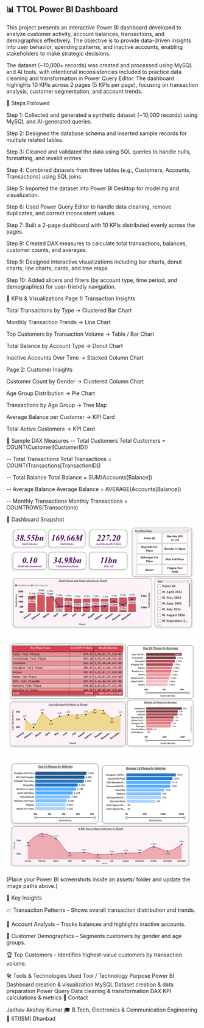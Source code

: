 ## 📊 TTOL Power BI Dashboard

This project presents an interactive Power BI dashboard developed to analyze customer activity, account balances, transactions, and demographics effectively.
The objective is to provide data-driven insights into user behavior, spending patterns, and inactive accounts, enabling stakeholders to make strategic decisions.

The dataset (~10,000+ records) was created and processed using MySQL and AI tools, with intentional inconsistencies included to practice data cleaning and transformation in Power Query Editor.
The dashboard highlights 10 KPIs across 2 pages (5 KPIs per page), focusing on transaction analysis, customer segmentation, and account trends.

📌 Steps Followed

Step 1: Collected and generated a synthetic dataset (~10,000 records) using MySQL and AI-generated queries.

Step 2: Designed the database schema and inserted sample records for multiple related tables.

Step 3: Cleaned and validated the data using SQL queries to handle nulls, formatting, and invalid entries.

Step 4: Combined datasets from three tables (e.g., Customers, Accounts, Transactions) using SQL joins.

Step 5: Imported the dataset into Power BI Desktop for modeling and visualization.

Step 6: Used Power Query Editor to handle data cleaning, remove duplicates, and correct inconsistent values.

Step 7: Built a 2-page dashboard with 10 KPIs distributed evenly across the pages.

Step 8: Created DAX measures to calculate total transactions, balances, customer counts, and averages.

Step 9: Designed interactive visualizations including bar charts, donut charts, line charts, cards, and tree maps.

Step 10: Added slicers and filters (by account type, time period, and demographics) for user-friendly navigation.

📌 KPIs & Visualizations
Page 1: Transaction Insights

Total Transactions by Type → Clustered Bar Chart

Monthly Transaction Trends → Line Chart

Top Customers by Transaction Volume → Table / Bar Chart

Total Balance by Account Type → Donut Chart

Inactive Accounts Over Time → Stacked Column Chart

Page 2: Customer Insights

Customer Count by Gender → Clustered Column Chart

Age Group Distribution → Pie Chart

Transactions by Age Group → Tree Map

Average Balance per Customer → KPI Card

Total Active Customers → KPI Card

📌 Sample DAX Measures
-- Total Customers
Total Customers = COUNT(Customer[CustomerID])

-- Total Transactions
Total Transactions = COUNT(Transactions[TransactionID])

-- Total Balance
Total Balance = SUM(Accounts[Balance])

-- Average Balance
Average Balance = AVERAGE(Accounts[Balance])

-- Monthly Transactions
Monthly Transactions = COUNTROWS(Transactions)

📸 Dashboard Snapshot
![Dashboard Page 1](https://github.com/Akshayjadhav04/Toll-Gate-Dashboard/blob/dbfe21ee78a9721670bd9d01c3192a9fae2b34a4/ttol-1.png)

![Dashboard Page 1](https://github.com/Akshayjadhav04/Toll-Gate-Dashboard/blob/a8a92f137a748385ae241acf25cda5ee2dfb12a4/ttol-2.png)

![Dashboard Page 1](https://github.com/Akshayjadhav04/Toll-Gate-Dashboard/blob/dbfe21ee78a9721670bd9d01c3192a9fae2b34a4/ttol-3.png)


(Place your Power BI screenshots inside an assets/ folder and update the image paths above.)

📌 Key Insights

📈 Transaction Patterns – Shows overall transaction distribution and trends.

🏦 Account Analysis – Tracks balances and highlights inactive accounts.

👥 Customer Demographics – Segments customers by gender and age groups.

🏆 Top Customers – Identifies highest-value customers by transaction volume.

🛠️ Tools & Technologies Used
Tool / Technology	Purpose
Power BI	Dashboard creation & visualization
MySQL	Dataset creation & data preparation
Power Query	Data cleaning & transformation
DAX	KPI calculations & metrics
📧 Contact

Jadhav Akshay Kumar
🎓 B.Tech, Electronics & Communication Engineering
📍 IIT(ISM) Dhanbad
